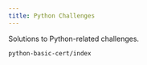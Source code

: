 ```yaml
---
title: Python Challenges
---
```


Solutions to Python-related challenges.

```{toctree}
python-basic-cert/index
```